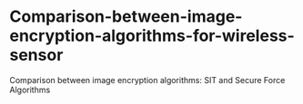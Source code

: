 # Comparison-between-image-encryption-algorithms-for-wireless-sensor
Comparison between image encryption algorithms: SIT and Secure Force Algorithms
